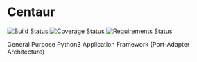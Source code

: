 # Centaur
[![Build Status](https://travis-ci.org/laco/python-centaur.svg?branch=master)](https://travis-ci.org/laco/python-centaur)
[![Coverage Status](https://coveralls.io/repos/github/laco/python-centaur/badge.svg?branch=master)](https://coveralls.io/github/laco/python-centaur?branch=master)
[![Requirements Status](https://requires.io/github/laco/python-centaur/requirements.svg?branch=master)](https://requires.io/github/laco/python-centaur/requirements/?branch=master)

General Purpose Python3 Application Framework (Port-Adapter Architecture)
